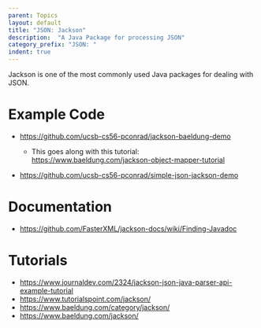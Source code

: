 ```yaml
---
parent: Topics
layout: default
title: "JSON: Jackson"
description:  "A Java Package for processing JSON"
category_prefix: "JSON: "
indent: true
---
```


Jackson is one of the most commonly used Java packages for dealing with JSON.

# Example Code

* <https://github.com/ucsb-cs56-pconrad/jackson-baeldung-demo>
   * This goes along with this tutorial: <https://www.baeldung.com/jackson-object-mapper-tutorial>

* <https://github.com/ucsb-cs56-pconrad/simple-json-jackson-demo>


# Documentation

* <https://github.com/FasterXML/jackson-docs/wiki/Finding-Javadoc>

# Tutorials

* <https://www.journaldev.com/2324/jackson-json-java-parser-api-example-tutorial>
* <https://www.tutorialspoint.com/jackson/>
* <https://www.baeldung.com/category/jackson/>
* <https://www.baeldung.com/jackson/>

